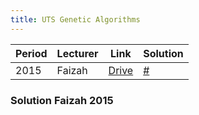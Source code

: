 ```yaml
---
title: UTS Genetic Algorithms
---
```



| Period        | Lecturer      | Link       | Solution                     |
| ------------- | ------------- | --------   | --------                     |
| 2015          | Faizah        | [Drive][a] | [#](#solution-faizah-2015)   |

### Solution Faizah 2015

[a]: https://drive.google.com/file/d/0B6pLVMZR7J53YzMxTUdEUUFQQ1E/view?usp=sharing